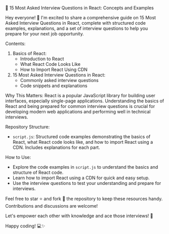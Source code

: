 🚀 15 Most Asked Interview Questions in React: Concepts and Examples

Hey everyone! 👋 I'm excited to share a comprehensive guide on 15 Most Asked Interview Questions in React, complete with structured code examples, explanations, and a set of interview questions to help you prepare for your next job opportunity.

Contents:
1. Basics of React:
    - Introduction to React
    - What React Code Looks Like
    - How to Import React Using CDN
2. 15 Most Asked Interview Questions in React:
    - Commonly asked interview questions
    - Code snippets and explanations

Why This Matters:
React is a popular JavaScript library for building user interfaces, especially single-page applications. Understanding the basics of React and being prepared for common interview questions is crucial for developing modern web applications and performing well in technical interviews.

Repository Structure:
- `script.js`: Structured code examples demonstrating the basics of React, what React code looks like, and how to import React using a CDN. Includes explanations for each part.

How to Use:
- Explore the code examples in `script.js` to understand the basics and structure of React code.
- Learn how to import React using a CDN for quick and easy setup.
- Use the interview questions to test your understanding and prepare for interviews.

Feel free to star ⭐️ and fork 🍴 the repository to keep these resources handy. Contributions and discussions are welcome!

Let's empower each other with knowledge and ace those interviews! 💪

Happy coding! 💻✨
